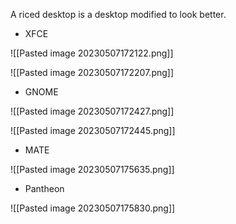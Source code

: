 A riced desktop is a desktop modified to look better.

- XFCE

![[Pasted image 20230507172122.png]]

![[Pasted image 20230507172207.png]]

- GNOME

![[Pasted image 20230507172427.png]]

![[Pasted image 20230507172445.png]]

- MATE

![[Pasted image 20230507175635.png]]

- Pantheon

![[Pasted image 20230507175830.png]]